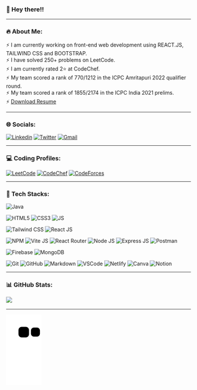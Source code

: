### 👋 Hey there!!

<hr>

### 🔥 About Me:
⚡ I am currently working on front-end web development using REACT.JS, TAILWIND CSS and BOOTSTRAP. <br>⚡ I have solved 250+ problems on LeetCode.<br>⚡ I am currently rated 2⭐️ at CodeChef.<br>⚡ My team scored a rank of 770/1212 in the ICPC Amritapuri 2022 qualifier round. <br>⚡ My team scored a rank of 1855/2174 in the ICPC India 2021 prelims.<br>⚡ [Download Resume](https://github.com/PriyankarSarkar)

<hr>

### 🌐 Socials:
[![Linkedin](https://img.shields.io/badge/LinkedIn-0077B5?style=for-the-badge&logo=linkedin&logoColor=white)](https://linkedin.com/in/priyankar-sarkar)
[![Twitter](https://img.shields.io/badge/Twitter-1DA1F2?style=for-the-badge&logo=twitter&logoColor=white)](https://twitter.com/Priyankar_twits) 
[![Gmail](https://img.shields.io/badge/Gmail-D14836?style=for-the-badge&logo=gmail&logoColor=white)](https://mail.google.com/mail/u/0/?fs=1&tf=cm&to=priyankarsarkar2020@gmail.com)

<hr>

### 💻 Coding Profiles:
[![LeetCode](https://img.shields.io/badge/LeetCode-FFA116?style=for-the-badge&logo=LeetCode&logoColor=black)](https://leetcode.com/priyankar-sarkar/)
[![CodeChef](https://img.shields.io/badge/CodeChef-5B4638?style=for-the-badge&logo=CodeChef&logoColor=white)](https://www.codechef.com/users/priyankar_123)
[![CodeForces](https://img.shields.io/badge/Codeforces-1F8ACB?style=for-the-badge&logo=Codeforces&logoColor=black)](https://codeforces.com/profile/priyankar_123)

<hr>

### 🤖 Tech Stacks:

![Java](https://img.shields.io/badge/java-F89820?style=for-the-badge&logo=CoffeeScript&logoColor=white)

![HTML5](https://img.shields.io/badge/HTML5-E34F26?style=for-the-badge&logo=HTML5&logoColor=white)
![CSS3](https://img.shields.io/badge/CSS3-1572B6?style=for-the-badge&logo=CSS3&logoColor=white)
![JS](https://img.shields.io/badge/JavaScript-F7DF1E?style=for-the-badge&logo=JavaScript&logoColor=black)

![Tailwind CSS](https://img.shields.io/badge/Tailwind%20CSS-06B6D4?style=for-the-badge&logo=tailwindcss&logoColor=black)
![React JS](https://img.shields.io/badge/React.js-61DAFB?style=for-the-badge&logo=React&logoColor=black)

![NPM](https://img.shields.io/badge/NPM-%23000000.svg?style=for-the-badge&logo=npm&logoColor=white)
![Vite JS](https://img.shields.io/badge/Vite.js-646CFF?style=for-the-badge&logo=Vite&logoColor=white)
![React Router](https://img.shields.io/badge/React_Router-CA4245?style=for-the-badge&logo=react-router&logoColor=white)
![Node JS](https://img.shields.io/badge/Node.js-339933?style=for-the-badge&logo=Node.js&logoColor=white)
![Express JS](https://img.shields.io/badge/Express.js-000000?style=for-the-badge&logo=express&logoColor=white)
![Postman](https://img.shields.io/badge/Postman-FF6C37?style=for-the-badge&logo=postman&logoColor=white)

![Firebase](https://img.shields.io/badge/Firebase-FFCA28?style=for-the-badge&logo=Firebase&logoColor=black)
![MongoDB](https://img.shields.io/badge/MongoDB-4EA94B?style=for-the-badge&logo=mongodb&logoColor=black)

![Git](https://img.shields.io/badge/Git-F05032?style=for-the-badge&logo=git&logoColor=white)
![GitHub](https://img.shields.io/badge/GitHub-181717?style=for-the-badge&logo=Github&logoColor=white)
![Markdown](https://img.shields.io/badge/markdown-%23000000.svg?style=for-the-badge&logo=markdown&logoColor=white)
![VSCode](https://img.shields.io/badge/Visual_Studio_Code-007ACC?style=for-the-badge&logo=visual%20studio%20code&logoColor=white)
![Netlify](https://img.shields.io/badge/netlify-%23000000.svg?style=for-the-badge&logo=netlify&logoColor=#00C7B7)
![Canva](https://img.shields.io/badge/Canva-%2300C4CC.svg?style=for-the-badge&logo=Canva&logoColor=white)
![Notion](https://img.shields.io/badge/Notion-%23000000.svg?style=for-the-badge&logo=notion&logoColor=white)

<hr>

### 📊 GitHub Stats:
![](https://github-readme-stats.vercel.app/api?username=PriyankarSarkar&theme=radical&hide_border=false&include_all_commits=true&count_private=true)

<hr>

![Snake animation](https://github.com/PriyankarSarkar/PriyankarSarkar/blob/output/github-contribution-grid-snake.svg)

